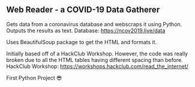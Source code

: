 Web Reader - a COVID-19 Data Gatherer
---------------

Gets data from a coronavirus database and webscraps it using Python.
Outputs the results as text.
Database: https://ncov2019.live/data

Uses BeautifulSoup package to get the HTML and formats it.

Initially based off of a HackClub Workshop.
However, the code was really broken due to all the HTML tables having different spacing than before.
HackClub Workshop: https://workshops.hackclub.com/read_the_internet/

First Python Project 😎
